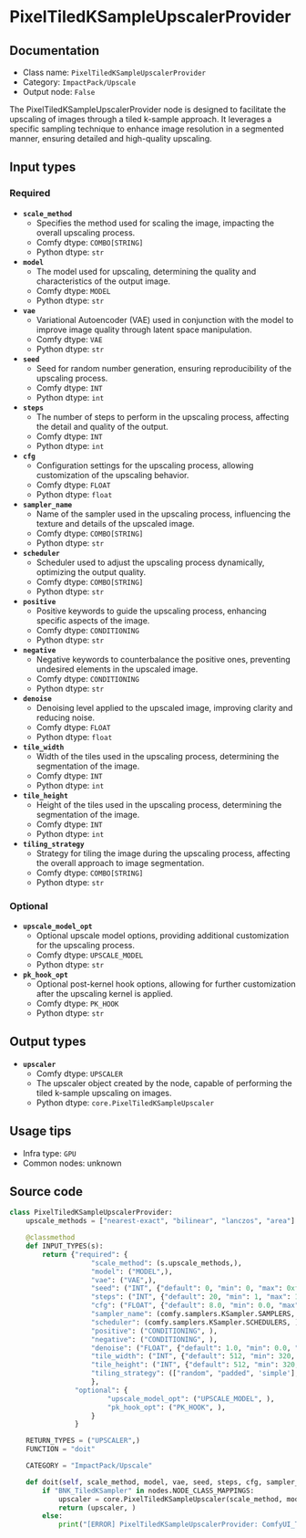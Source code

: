 # PixelTiledKSampleUpscalerProvider
## Documentation
- Class name: `PixelTiledKSampleUpscalerProvider`
- Category: `ImpactPack/Upscale`
- Output node: `False`

The PixelTiledKSampleUpscalerProvider node is designed to facilitate the upscaling of images through a tiled k-sample approach. It leverages a specific sampling technique to enhance image resolution in a segmented manner, ensuring detailed and high-quality upscaling.
## Input types
### Required
- **`scale_method`**
    - Specifies the method used for scaling the image, impacting the overall upscaling process.
    - Comfy dtype: `COMBO[STRING]`
    - Python dtype: `str`
- **`model`**
    - The model used for upscaling, determining the quality and characteristics of the output image.
    - Comfy dtype: `MODEL`
    - Python dtype: `str`
- **`vae`**
    - Variational Autoencoder (VAE) used in conjunction with the model to improve image quality through latent space manipulation.
    - Comfy dtype: `VAE`
    - Python dtype: `str`
- **`seed`**
    - Seed for random number generation, ensuring reproducibility of the upscaling process.
    - Comfy dtype: `INT`
    - Python dtype: `int`
- **`steps`**
    - The number of steps to perform in the upscaling process, affecting the detail and quality of the output.
    - Comfy dtype: `INT`
    - Python dtype: `int`
- **`cfg`**
    - Configuration settings for the upscaling process, allowing customization of the upscaling behavior.
    - Comfy dtype: `FLOAT`
    - Python dtype: `float`
- **`sampler_name`**
    - Name of the sampler used in the upscaling process, influencing the texture and details of the upscaled image.
    - Comfy dtype: `COMBO[STRING]`
    - Python dtype: `str`
- **`scheduler`**
    - Scheduler used to adjust the upscaling process dynamically, optimizing the output quality.
    - Comfy dtype: `COMBO[STRING]`
    - Python dtype: `str`
- **`positive`**
    - Positive keywords to guide the upscaling process, enhancing specific aspects of the image.
    - Comfy dtype: `CONDITIONING`
    - Python dtype: `str`
- **`negative`**
    - Negative keywords to counterbalance the positive ones, preventing undesired elements in the upscaled image.
    - Comfy dtype: `CONDITIONING`
    - Python dtype: `str`
- **`denoise`**
    - Denoising level applied to the upscaled image, improving clarity and reducing noise.
    - Comfy dtype: `FLOAT`
    - Python dtype: `float`
- **`tile_width`**
    - Width of the tiles used in the upscaling process, determining the segmentation of the image.
    - Comfy dtype: `INT`
    - Python dtype: `int`
- **`tile_height`**
    - Height of the tiles used in the upscaling process, determining the segmentation of the image.
    - Comfy dtype: `INT`
    - Python dtype: `int`
- **`tiling_strategy`**
    - Strategy for tiling the image during the upscaling process, affecting the overall approach to image segmentation.
    - Comfy dtype: `COMBO[STRING]`
    - Python dtype: `str`
### Optional
- **`upscale_model_opt`**
    - Optional upscale model options, providing additional customization for the upscaling process.
    - Comfy dtype: `UPSCALE_MODEL`
    - Python dtype: `str`
- **`pk_hook_opt`**
    - Optional post-kernel hook options, allowing for further customization after the upscaling kernel is applied.
    - Comfy dtype: `PK_HOOK`
    - Python dtype: `str`
## Output types
- **`upscaler`**
    - Comfy dtype: `UPSCALER`
    - The upscaler object created by the node, capable of performing the tiled k-sample upscaling on images.
    - Python dtype: `core.PixelTiledKSampleUpscaler`
## Usage tips
- Infra type: `GPU`
- Common nodes: unknown


## Source code
```python
class PixelTiledKSampleUpscalerProvider:
    upscale_methods = ["nearest-exact", "bilinear", "lanczos", "area"]

    @classmethod
    def INPUT_TYPES(s):
        return {"required": {
                    "scale_method": (s.upscale_methods,),
                    "model": ("MODEL",),
                    "vae": ("VAE",),
                    "seed": ("INT", {"default": 0, "min": 0, "max": 0xffffffffffffffff}),
                    "steps": ("INT", {"default": 20, "min": 1, "max": 10000}),
                    "cfg": ("FLOAT", {"default": 8.0, "min": 0.0, "max": 100.0}),
                    "sampler_name": (comfy.samplers.KSampler.SAMPLERS, ),
                    "scheduler": (comfy.samplers.KSampler.SCHEDULERS, ),
                    "positive": ("CONDITIONING", ),
                    "negative": ("CONDITIONING", ),
                    "denoise": ("FLOAT", {"default": 1.0, "min": 0.0, "max": 1.0, "step": 0.01}),
                    "tile_width": ("INT", {"default": 512, "min": 320, "max": MAX_RESOLUTION, "step": 64}),
                    "tile_height": ("INT", {"default": 512, "min": 320, "max": MAX_RESOLUTION, "step": 64}),
                    "tiling_strategy": (["random", "padded", 'simple'], ),
                    },
                "optional": {
                        "upscale_model_opt": ("UPSCALE_MODEL", ),
                        "pk_hook_opt": ("PK_HOOK", ),
                    }
                }

    RETURN_TYPES = ("UPSCALER",)
    FUNCTION = "doit"

    CATEGORY = "ImpactPack/Upscale"

    def doit(self, scale_method, model, vae, seed, steps, cfg, sampler_name, scheduler, positive, negative, denoise, tile_width, tile_height, tiling_strategy, upscale_model_opt=None, pk_hook_opt=None):
        if "BNK_TiledKSampler" in nodes.NODE_CLASS_MAPPINGS:
            upscaler = core.PixelTiledKSampleUpscaler(scale_method, model, vae, seed, steps, cfg, sampler_name, scheduler, positive, negative, denoise, tile_width, tile_height, tiling_strategy, upscale_model_opt, pk_hook_opt, tile_size=max(tile_width, tile_height))
            return (upscaler, )
        else:
            print("[ERROR] PixelTiledKSampleUpscalerProvider: ComfyUI_TiledKSampler custom node isn't installed. You must install BlenderNeko/ComfyUI_TiledKSampler extension to use this node.")

```
